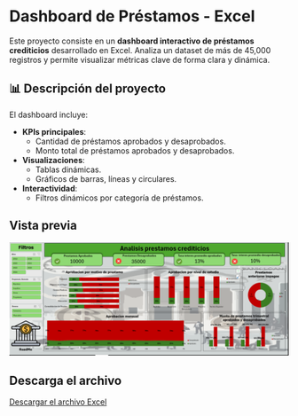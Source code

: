 # Dashboard de Préstamos - Excel

Este proyecto consiste en un **dashboard interactivo de préstamos crediticios** desarrollado en Excel. Analiza un dataset de más de 45,000 registros y permite visualizar métricas clave de forma clara y dinámica.

## 📊 Descripción del proyecto

El dashboard incluye:
- **KPIs principales**:
  - Cantidad de préstamos aprobados y desaprobados.
  - Monto total de préstamos aprobados y desaprobados.
- **Visualizaciones**:
  - Tablas dinámicas.
  - Gráficos de barras, líneas y circulares.
- **Interactividad**:
  - Filtros dinámicos por categoría de préstamos.

## Vista previa
![Dashboard de ejemplo](https://github.com/Lautaro-Falco/Portfolio-Data-Analytics/blob/main/Proyecto-prestamos-crediticio/Dash%20Banco.PNG)


## Descarga el archivo
[Descargar el archivo Excel](https://github.com/Lautaro-Falco/Portfolio-Data-Analytics/raw/main/Proyecto-prestamos-crediticio/Proyecto-Personal-Crediticio.xlsx)



